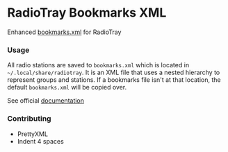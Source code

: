 RadioTray Bookmarks XML
===================

Enhanced [bookmarks.xml](bookmarks.xml) for RadioTray

### Usage

All radio stations are saved to `bookmarks.xml` which is located in `~/.local/share/radiotray`. It is an XML file that uses a nested hierarchy to represent groups and stations. If a bookmarks file isn't at that location, the default `bookmarks.xml` will be copied over.

See official [documentation](https://github.com/cdelahousse/Radio-Tray-Documentation/blob/master/technical.markdown) 

### Contributing

 - PrettyXML
 - Indent 4 spaces
